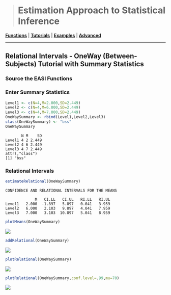 ># Estimation Approach to Statistical Inference

[**Functions**](../../Functions) | 
[**Tutorials**](../../Tutorials) | 
[**Examples**](../../Examples) | 
[**Advanced**](../../Advanced)

---

## Relational Intervals - OneWay (Between-Subjects) Tutorial with Summary Statistics

### Source the EASI Functions

### Enter Summary Statistics

```r
Level1 <- c(N=4,M=2.000,SD=2.449)
Level2 <- c(N=4,M=6.000,SD=2.449)
Level3 <- c(N=4,M=7.000,SD=2.449)
OneWaySummary <- rbind(Level1,Level2,Level3)
class(OneWaySummary) <- "bss"
OneWaySummary
```
```
       N M    SD
Level1 4 2 2.449
Level2 4 6 2.449
Level3 4 7 2.449
attr(,"class")
[1] "bss"
```

### Relational Intervals

```r
estimateRelational(OneWaySummary)
```
```
CONFIDENCE AND RELATIONAL INTERVALS FOR THE MEANS

             M   CI.LL   CI.UL   RI.LL   RI.UL
Level1   2.000  -1.897   5.897   0.041   3.959
Level2   6.000   2.103   9.897   4.041   7.959
Level3   7.000   3.103  10.897   5.041   8.959
```

```r
plotMeans(OneWaySummary)
```
<kbd><img src="OneWayFigure1.jpeg"></kbd>
```r
addRelational(OneWaySummary)
```
<kbd><img src="OneWayFigure2.jpeg"></kbd>

```r
plotRelational(OneWaySummary)
```
<kbd><img src="OneWayFigure3.jpeg"></kbd>
```r
plotRelational(OneWaySummary,conf.level=.99,mu=70)
```
<kbd><img src="OneWayFigure4.jpeg"></kbd>
